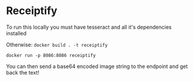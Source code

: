 # Receiptify


To run this locally you must have tesseract and all it's dependencies installed

Otherwise:
```docker build . -t receiptify```

```docker run -p 8086:8086 receiptify```

You can then send a base64 encoded image string to the endpoint and get back the text!
